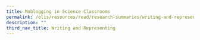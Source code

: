 ```yaml
---
title: Moblogging in Science Classrooms
permalink: /elis/resources/read/research-summaries/writing-and-representing/moblogging-in-science-classrooms/
description: ""
third_nav_title: Writing and Representing
---
```

